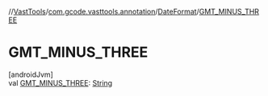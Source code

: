 //[VastTools](../../../index.md)/[com.gcode.vasttools.annotation](../index.md)/[DateFormat](index.md)/[GMT_MINUS_THREE](-g-m-t_-m-i-n-u-s_-t-h-r-e-e.md)

# GMT_MINUS_THREE

[androidJvm]\
val [GMT_MINUS_THREE](-g-m-t_-m-i-n-u-s_-t-h-r-e-e.md): [String](https://developer.android.com/reference/kotlin/java/lang/String.html)

